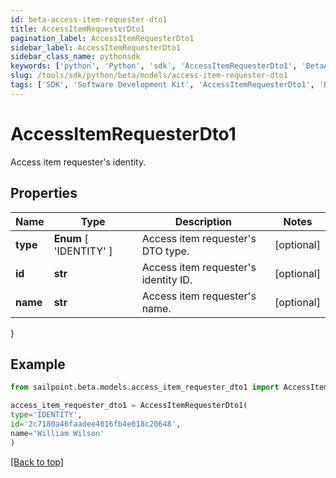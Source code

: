 ```yaml
---
id: beta-access-item-requester-dto1
title: AccessItemRequesterDto1
pagination_label: AccessItemRequesterDto1
sidebar_label: AccessItemRequesterDto1
sidebar_class_name: pythonsdk
keywords: ['python', 'Python', 'sdk', 'AccessItemRequesterDto1', 'BetaAccessItemRequesterDto1'] 
slug: /tools/sdk/python/beta/models/access-item-requester-dto1
tags: ['SDK', 'Software Development Kit', 'AccessItemRequesterDto1', 'BetaAccessItemRequesterDto1']
---
```


# AccessItemRequesterDto1

Access item requester's identity.

## Properties

Name | Type | Description | Notes
------------ | ------------- | ------------- | -------------
**type** |  **Enum** [  'IDENTITY' ] | Access item requester's DTO type. | [optional] 
**id** | **str** | Access item requester's identity ID. | [optional] 
**name** | **str** | Access item requester's name. | [optional] 
}

## Example

```python
from sailpoint.beta.models.access_item_requester_dto1 import AccessItemRequesterDto1

access_item_requester_dto1 = AccessItemRequesterDto1(
type='IDENTITY',
id='2c7180a46faadee4016fb4e018c20648',
name='William Wilson'
)

```
[[Back to top]](#) 

